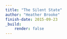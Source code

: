 ```yaml
---
title: "The Silent State"
author: "Heather Brooke"
finish-date: 2015-09-23
_build:
    render: false
---
```


